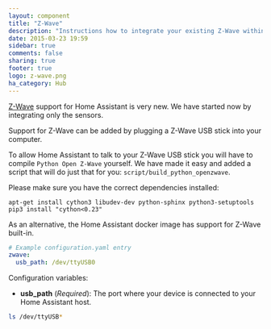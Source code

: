 ```yaml
---
layout: component
title: "Z-Wave"
description: "Instructions how to integrate your existing Z-Wave within Home Assistant."
date: 2015-03-23 19:59
sidebar: true
comments: false
sharing: true
footer: true
logo: z-wave.png
ha_category: Hub
---
```


[Z-Wave](http://www.z-wave.com/) support for Home Assistant is very new. We have started now by integrating only the sensors.

Support for Z-Wave can be added by plugging a Z-Wave USB stick into your computer.

To allow Home Assistant to talk to your Z-Wave USB stick you will have to compile `Python Open Z-Wave` yourself. We have made it easy and added a script that will do just that for you: `script/build_python_openzwave`.

Please make sure you have the correct dependencies installed:

```
apt-get install cython3 libudev-dev python-sphinx python3-setuptools
pip3 install "cython<0.23"
```

As an alternative, the Home Assistant docker image has support for Z-Wave built-in.

```yaml
# Example configuration.yaml entry
zwave:
  usb_path: /dev/ttyUSB0
```

Configuration variables:

- **usb_path** (*Required*): The port where your device is connected to your Home Assistant host.

```bash
ls /dev/ttyUSB*
```
